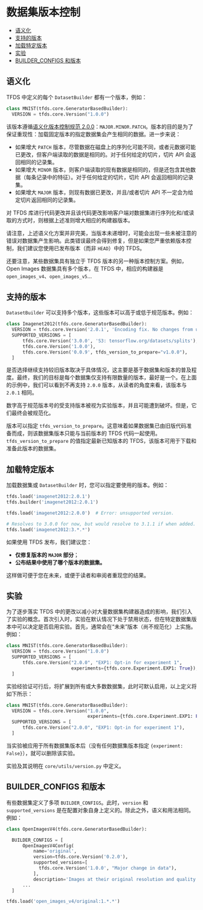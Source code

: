 # 数据集版本控制

- [语义化](#semantic)
- [支持的版本](#supported-versions)
- [加载特定版本](#loading-a-specific-version)
- [实验](#experiments)
- [BUILDER_CONFIGS 和版本](#builder-configs-and-versions)

## 语义化

TFDS 中定义的每个 `DatasetBuilder` 都有一个版本，例如：

```py
class MNIST(tfds.core.GeneratorBasedBuilder):
  VERSION = tfds.core.Version("1.0.0")
```

该版本遵循[语义化版本控制规范 2.0.0](https://semver.org/spec/v2.0.0.html)：`MAJOR.MINOR.PATCH`。版本的目的是为了保证重现性：加载固定版本的指定数据集会产生相同的数据。进一步来说：

- 如果增大 `PATCH` 版本，尽管数据在磁盘上的序列化可能不同，或者元数据可能已更改，但客户端读取的数据是相同的。对于任何给定的切片，切片 API 会返回相同的记录集。
- 如果增大 `MINOR` 版本，则客户端读取的现有数据是相同的，但是还包含其他数据（每条记录中的特征）。对于任何给定的切片，切片 API 会返回相同的记录集。
- 如果增大 `MAJOR` 版本，则现有数据已更改，并且/或者切片 API 不一定会为给定切片返回相同的记录集。

对 TFDS 库进行代码更改并且该代码更改影响客户端对数据集进行序列化和/或读取的方式时，则根据上述准则增大相应的构建器版本。

请注意，上述语义化方案并非完美，当版本未递增时，可能会出现一些未被注意的错误对数据集产生影响。此类错误最终会得到修复，但是如果您严重依赖版本控制，我们建议您使用已发布版本（而非 `HEAD`）中的 TFDS。

还要注意，某些数据集具有独立于 TFDS 版本的另一种版本控制方案。例如，Open Images 数据集具有多个版本，在 TFDS 中，相应的构建器是 `open_images_v4`、`open_images_v5`...

## 支持的版本

`DatasetBuilder` 可以支持多个版本，这些版本可以高于或低于规范版本。例如：

```py
class Imagenet2012(tfds.core.GeneratorBasedBuilder):
  VERSION = tfds.core.Version('2.0.1', 'Encoding fix. No changes from user POV')
  SUPPORTED_VERSIONS = [
      tfds.core.Version('3.0.0', 'S3: tensorflow.org/datasets/splits'),
      tfds.core.Version('1.0.0'),
      tfds.core.Version('0.0.9', tfds_version_to_prepare="v1.0.0"),
  ]
```

是否选择继续支持较旧版本取决于具体情况，这主要是基于数据集和版本的普及程度。最终，我们的目标是每个数据集仅支持有限数量的版本，最好是一个。在上面的示例中，我们可以看到不再支持 `2.0.0` 版本，从读者的角度来看，该版本与 `2.0.1` 相同。

数字高于规范版本号的受支持版本被视为实验版本，并且可能遭到破坏。但是，它们最终会被规范化。

版本可以指定 `tfds_version_to_prepare`。这意味着如果数据集已由旧版代码准备而成，则该数据集版本只能与当前版本的 TFDS 代码一起使用。`tfds_version_to_prepare` 的值指定最新已知版本的 TFDS，该版本可用于下载和准备此版本的数据集。

## 加载特定版本

加载数据集或 `DatasetBuilder` 时，您可以指定要使用的版本。例如：

```py
tfds.load('imagenet2012:2.0.1')
tfds.builder('imagenet2012:2.0.1')

tfds.load('imagenet2012:2.0.0')  # Error: unsupported version.

# Resolves to 3.0.0 for now, but would resolve to 3.1.1 if when added.
tfds.load('imagenet2012:3.*.*')
```

如果使用 TFDS 发布，我们建议您：

- **仅修复版本的 `MAJOR` 部分**；
- **公布结果中使用了哪个版本的数据集。**

这样做可便于您在未来，或便于读者和审阅者重现您的结果。

## 实验

为了逐步落实 TFDS 中的更改以减小对大量数据集构建器造成的影响，我们引入了实验的概念。首次引入时，实验在默认情况下处于禁用状态，但在特定数据集版本中可以决定是否启用实验。首先，通常会在“未来”版本（尚不规范化）上实施。例如：

```py
class MNIST(tfds.core.GeneratorBasedBuilder):
  VERSION = tfds.core.Version("1.0.0")
  SUPPORTED_VERSIONS = [
      tfds.core.Version("2.0.0", "EXP1: Opt-in for experiment 1",
                        experiments={tfds.core.Experiment.EXP1: True}),
  ]
```

实验经验证可行后，将扩展到所有或大多数数据集，此时可默认启用，以上定义将如下所示：

```py
class MNIST(tfds.core.GeneratorBasedBuilder):
  VERSION = tfds.core.Version("1.0.0",
                              experiments={tfds.core.Experiment.EXP1: False})
  SUPPORTED_VERSIONS = [
      tfds.core.Version("2.0.0", "EXP1: Opt-in for experiment 1"),
  ]
```

当实验被应用于所有数据集版本后（没有任何数据集版本指定 `{experiment: False}`），就可以删除该实验。

实验及其说明在 `core/utils/version.py` 中定义。

## BUILDER_CONFIGS 和版本

有些数据集定义了多项 `BUILDER_CONFIGS`。此时，`version` 和 `supported_versions` 是在配置对象自身上定义的。除此之外，语义和用法相同。例如：

```py
class OpenImagesV4(tfds.core.GeneratorBasedBuilder):

  BUILDER_CONFIGS = [
      OpenImagesV4Config(
          name='original',
          version=tfds.core.Version('0.2.0'),
          supported_versions=[
            tfds.core.Version('1.0.0', "Major change in data"),
          ],
          description='Images at their original resolution and quality.'),
      ...
  ]

tfds.load('open_images_v4/original:1.*.*')
```
